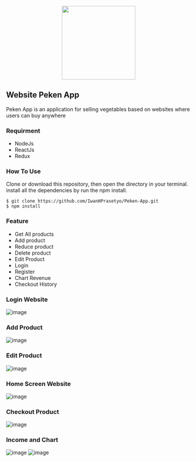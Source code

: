 <p align="center">
  <img width="200" height="200" src="https://www.restapiexample.com/wp-content/uploads/2017/09/nodejs-mysql-express.png">
</p>

## Website Peken App

Peken App is an application for selling vegetables based on websites where users can buy anywhere

### Requirment

* NodeJs
* ReactJs
* Redux

### How To Use

Clone or download this repository, then open the directory in your terminal. install all the dependencies by run the npm install.

```
$ git clone https://github.com/IwanHPrasetyo/Peken-App.git
$ npm install
```

### Feature

* Get All products
* Add product
* Reduce product
* Delete product
* Edit Product
* Login
* Register
* Chart Revenue
* Checkout History

### Login Website

![image](https://user-images.githubusercontent.com/55027286/67617953-c9305b00-f812-11e9-9928-1624bbe42328.png)

### Add Product

![image](https://user-images.githubusercontent.com/55027286/67618175-034f2c00-f816-11e9-92ae-092448cfd4a9.png)

### Edit Product

![image](https://user-images.githubusercontent.com/55027286/67618196-55904d00-f816-11e9-8a65-af62a18a46ec.png)

### Home Screen Website

![image](https://user-images.githubusercontent.com/55027286/67617989-2c21f200-f813-11e9-9dab-56fb18ad6b1a.png)

### Checkout Product

![image](https://user-images.githubusercontent.com/55027286/67618017-74d9ab00-f813-11e9-96bd-dd44eefd8a48.png)

### Income and Chart

![image](https://user-images.githubusercontent.com/55027286/67618128-32b16900-f815-11e9-8664-8b7cf65c8381.png)
![image](https://user-images.githubusercontent.com/55027286/67618146-773d0480-f815-11e9-82a0-ccb2c97d0d7c.png)
